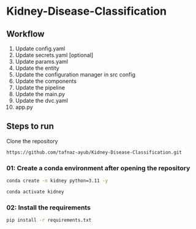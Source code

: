 # Kidney-Disease-Classification
## Workflow
1. Update config.yaml
2. Update secrets.yaml [optional]
3. Update params.yaml
4. Update the entity
5. Update the configuration manager in src config
6. Update the components
7. Update the pipeline
8. Update the main.py
9. Update the dvc.yaml
10. app.py
## Steps to run

Clone the repository
```bash
https://github.com/tafnaz-ayub/Kidney-Disease-Classification.git
```
### 01: Create a conda environment after opening the repository
```bash
conda create -n kidney python=3.11 -y
```
```bash
conda activate kidney
```
### 02: Install the requirements 
```bash
pip install -r requirements.txt
```
